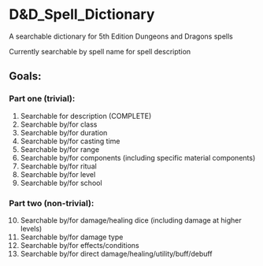 # D&D_Spell_Dictionary

A searchable dictionary for 5th Edition Dungeons and Dragons spells

Currently searchable by spell name for spell description

## Goals:
### Part one (trivial):
1. Searchable for description (COMPLETE)
2. Searchable by/for class
3. Searchable by/for duration
4. Searchable by/for casting time
5. Searchable by/for range
6. Searchable by/for components (including specific material components)
7. Searchable by/for ritual
8. Searchable by/for level
9. Searchable by/for school
### Part two (non-trivial):
10. Searchable by/for damage/healing dice (including damage at higher levels)
11. Searchable by/for damage type
12. Searchable by/for effects/conditions
13. Searchable by/for direct damage/healing/utility/buff/debuff
